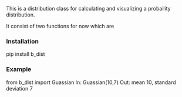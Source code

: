 This is a distribution class for calculating and visualizing a probaility distribution.

It consist of two functions for now which are 


### Installation

pip install b_dist


### Example

from b_dist import Guassian
In: Guassian(10,7)
Out: mean 10, standard deviation 7